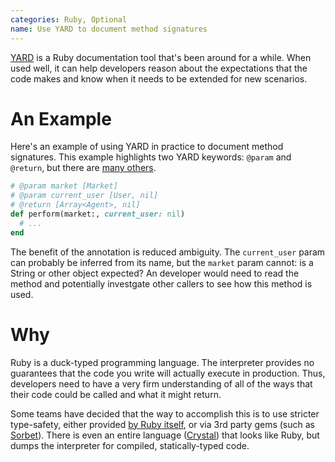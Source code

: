 ```yaml
---
categories: Ruby, Optional
name: Use YARD to document method signatures
---
```


[YARD](https://yardoc.org) is a Ruby documentation tool that's been around for a while. When used well, it can help
developers reason about the expectations that the code makes and know when it needs to be extended for new scenarios.

# An Example

Here's an example of using YARD in practice to document method signatures. This example highlights two YARD
keywords: `@param` and `@return`, but there are
[many others](https://rubydoc.info/gems/yard/file/docs/GettingStarted.md).

```ruby
# @param market [Market]
# @param current_user [User, nil]
# @return [Array<Agent>, nil]
def perform(market:, current_user: nil)
  # ...
end
```

The benefit of the annotation is reduced ambiguity. The `current_user` param can probably be inferred from its name, but
the `market` param cannot: is a String or other object expected? An developer would need to read the method and
potentially investgate other callers to see how this method is used.

# Why

Ruby is a duck-typed programming language. The interpreter provides no guarantees that the code you write will actually
execute in production. Thus, developers need to have a very firm understanding of all of the ways that their code could
be called and what it might return.

Some teams have decided that the way to accomplish this is to use stricter type-safety, either provided
[by Ruby itself](https://github.com/ruby/rbs), or via 3rd party gems (such as [Sorbet](https://sorbet.org)). There is
even an entire language ([Crystal](https://crystal-lang.org)) that looks like Ruby, but dumps the interpreter for
compiled, statically-typed code.
